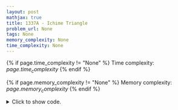 ```yaml
---
layout: post
mathjax: true
title: 1337A - Ichime Triangle
problem_url: None
tags: None
memory_complexity: None
time_complexity: None
---
```




{% if page.time_complexity != "None" %}
Time complexity: ${{ page.time_complexity }}$
{% endif %}

{% if page.memory_complexity != "None" %}
Memory complexity: ${{ page.memory_complexity }}$
{% endif %}

<details>
<summary>
<p style="display:inline">Click to show code.</p>
</summary>
```cpp
{% raw %}
using namespace std;
int a, b, c, d;
int x, y, z;
int main(void)
{
    int t;
    cin >> t;
    while (t--)
    {
        cin >> a >> b >> c >> d;
        x = b;
        y = c;
        z = c;
        cout << x << " " << y << " " << z << endl;
    }
    return 0;
}

{% endraw %}
```
</details>

